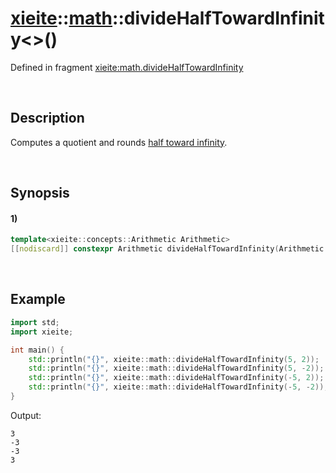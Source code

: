# [xieite](../../xieite.md)\:\:[math](../../math.md)\:\:divideHalfTowardInfinity\<\>\(\)
Defined in fragment [xieite:math.divideHalfTowardInfinity](../../../src/math/divide_half_toward_infinity.cpp)

&nbsp;

## Description
Computes a quotient and rounds [half toward infinity](https://en.wikipedia.org/wiki/Rounding#Rounding_half_away_from_zero).

&nbsp;

## Synopsis
#### 1)
```cpp
template<xieite::concepts::Arithmetic Arithmetic>
[[nodiscard]] constexpr Arithmetic divideHalfTowardInfinity(Arithmetic dividend, Arithmetic divisor) noexcept;
```

&nbsp;

## Example
```cpp
import std;
import xieite;

int main() {
    std::println("{}", xieite::math::divideHalfTowardInfinity(5, 2));
    std::println("{}", xieite::math::divideHalfTowardInfinity(5, -2));
    std::println("{}", xieite::math::divideHalfTowardInfinity(-5, 2));
    std::println("{}", xieite::math::divideHalfTowardInfinity(-5, -2));
}
```
Output:
```
3
-3
-3
3
```
